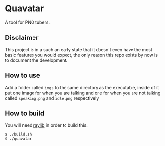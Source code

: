 # Quavatar
A tool for PNG tubers.

## Disclaimer
This project is in a such an early state that it doesn't even have the most basic features you would expect,
the only reason this repo exists by now is to document the development.

## How to use
Add a folder called `imgs` to the same directory as the executable,
inside of it put one image for when you are talking and one for when you are not talking
called `speaking.png` and `idle.png` respectively.

## How to build
You will need [raylib](https://www.raylib.com/) in order to build this.
```console
$ ./build.sh
$ ./quavatar
```
